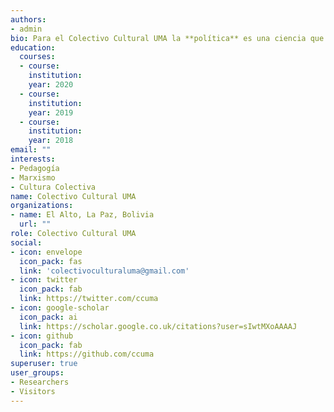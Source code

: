 ```yaml
---
authors:
- admin
bio: Para el Colectivo Cultural UMA la **política** es una ciencia que está prácticamente en todas las relaciones; sociales, naturales y espirituales.
education:
  courses:
  - course: 
    institution: 
    year: 2020
  - course: 
    institution: 
    year: 2019
  - course: 
    institution: 
    year: 2018
email: ""
interests:
- Pedagogía
- Marxismo
- Cultura Colectiva
name: Colectivo Cultural UMA
organizations:
- name: El Alto, La Paz, Bolivia
  url: ""
role: Colectivo Cultural UMA
social:
- icon: envelope
  icon_pack: fas
  link: 'colectivoculturaluma@gmail.com'
- icon: twitter
  icon_pack: fab
  link: https://twitter.com/ccuma
- icon: google-scholar
  icon_pack: ai
  link: https://scholar.google.co.uk/citations?user=sIwtMXoAAAAJ
- icon: github
  icon_pack: fab
  link: https://github.com/ccuma
superuser: true
user_groups:
- Researchers
- Visitors
---
```


